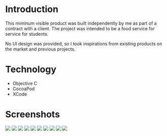 # Introduction

This miminum visible product was built independently by me as part of a contract with a client. The project was intended to be a food service for service for students. 

No UI design was provided, so I took inspirations from existing products on the market and previous projects.

# Technology

- Objective C
- CocoaPod
- XCode

# Screenshots

![](./screenshots/1.png)
![](./screenshots/2.png)
![](./screenshots/3.png)
![](./screenshots/4.png)
![](./screenshots/5.png)
![](./screenshots/6.png)
![](./screenshots/7.png)
![](./screenshots/8.png)
![](./screenshots/9.png)
![](./screenshots/10.png)